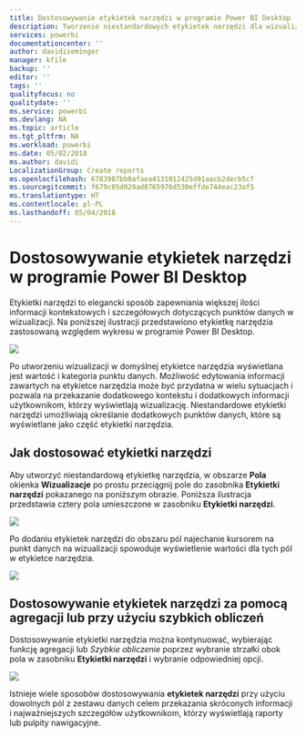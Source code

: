 ```yaml
---
title: Dostosowywanie etykietek narzędzi w programie Power BI Desktop
description: Tworzenie niestandardowych etykietek narzędzi dla wizualizacji przy użyciu przeciągania i upuszczania
services: powerbi
documentationcenter: ''
author: davidiseminger
manager: kfile
backup: ''
editor: ''
tags: ''
qualityfocus: no
qualitydate: ''
ms.service: powerbi
ms.devlang: NA
ms.topic: article
ms.tgt_pltfrm: NA
ms.workload: powerbi
ms.date: 05/02/2018
ms.author: davidi
LocalizationGroup: Create reports
ms.openlocfilehash: 6783987bb0afaea4131012425d91aacb2decb5cf
ms.sourcegitcommit: f679c05d029ad0765976d530effde744eac23af5
ms.translationtype: HT
ms.contentlocale: pl-PL
ms.lasthandoff: 05/04/2018
---
```

# <a name="customizing-tooltips-in-power-bi-desktop"></a>Dostosowywanie etykietek narzędzi w programie Power BI Desktop
Etykietki narzędzi to elegancki sposób zapewniania większej ilości informacji kontekstowych i szczegółowych dotyczących punktów danych w wizualizacji. Na poniższej ilustracji przedstawiono etykietkę narzędzia zastosowaną względem wykresu w programie Power BI Desktop.

![](media/desktop-custom-tooltips/custom-tooltips_1.png)

Po utworzeniu wizualizacji w domyślnej etykietce narzędzia wyświetlana jest wartość i kategoria punktu danych. Możliwość edytowania informacji zawartych na etykietce narzędzia może być przydatna w wielu sytuacjach i pozwala na przekazanie dodatkowego kontekstu i dodatkowych informacji użytkownikom, którzy wyświetlają wizualizację. Niestandardowe etykietki narzędzi umożliwiają określanie dodatkowych punktów danych, które są wyświetlane jako część etykietki narzędzia.

## <a name="how-to-customize-tooltips"></a>Jak dostosować etykietki narzędzi
Aby utworzyć niestandardową etykietkę narzędzia, w obszarze **Pola** okienka **Wizualizacje** po prostu przeciągnij pole do zasobnika **Etykietki narzędzi** pokazanego na poniższym obrazie. Poniższa ilustracja przedstawia cztery pola umieszczone w zasobniku **Etykietki narzędzi**.

![](media/desktop-custom-tooltips/custom-tooltips_2.png)

Po dodaniu etykietek narzędzi do obszaru pól najechanie kursorem na punkt danych na wizualizacji spowoduje wyświetlenie wartości dla tych pól w etykietce narzędzia.

![](media/desktop-custom-tooltips/custom-tooltips_3.png)

## <a name="customizing-tooltips-with-aggregation-or-quick-calcs"></a>Dostosowywanie etykietek narzędzi za pomocą agregacji lub przy użyciu szybkich obliczeń
Dostosowywanie etykietki narzędzia można kontynuować, wybierając funkcję agregacji lub *Szybkie obliczenie* poprzez wybranie strzałki obok pola w zasobniku **Etykietki narzędzi** i wybranie odpowiedniej opcji.

![](media/desktop-custom-tooltips/custom-tooltips_4.png)

Istnieje wiele sposobów dostosowywania **etykietek narzędzi** przy użyciu dowolnych pól z zestawu danych celem przekazania skróconych informacji i najważniejszych szczegółów użytkownikom, którzy wyświetlają raporty lub pulpity nawigacyjne.


